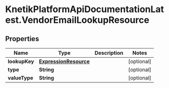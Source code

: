 # KnetikPlatformApiDocumentationLatest.VendorEmailLookupResource

## Properties
Name | Type | Description | Notes
------------ | ------------- | ------------- | -------------
**lookupKey** | [**ExpressionResource**](ExpressionResource.md) |  | [optional] 
**type** | **String** |  | [optional] 
**valueType** | **String** |  | [optional] 


